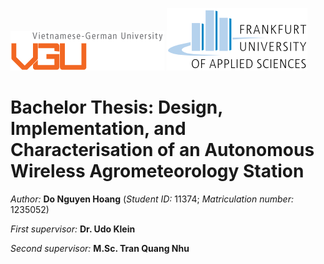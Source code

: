 ![](https://github.com/Dreamy-Z3r0/VGUThesis-AutonomousWirelessAgrometeorologyStation/blob/main/VGU%20logo.gif)    ![](https://github.com/Dreamy-Z3r0/VGUThesis-AutonomousWirelessAgrometeorologyStation/blob/main/Frankfurt%20University%20logo.png)

# Bachelor Thesis: Design, Implementation, and Characterisation of an Autonomous Wireless Agrometeorology Station

*Author:* **Do Nguyen Hoang** (*Student ID:* 11374; *Matriculation number:* 1235052)

*First supervisor:* **Dr. Udo Klein**

*Second supervisor:* **M.Sc. Tran Quang Nhu**
